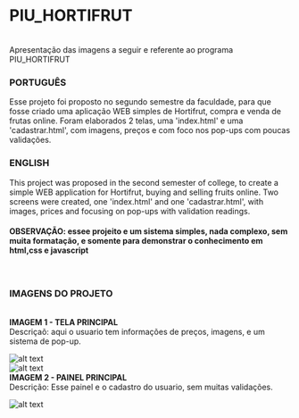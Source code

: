 # PIU_HORTIFRUT
<br>
Apresentação das imagens a seguir e referente ao programa PIU_HORTIFRUT
<br>
<h3>PORTUGUÊS</h3>
Esse projeto foi proposto no segundo semestre da faculdade, para que fosse criado uma aplicação WEB simples de Hortifrut, compra e venda de frutas online.
Foram elaborados 2 telas, uma 'index.html' e uma 'cadastrar.html', com imagens, preços e com foco nos pop-ups com poucas validações.
<br>
<h3>ENGLISH</h3>
This project was proposed in the second semester of college, to create a simple WEB application for Hortifrut, buying and selling fruits online.
Two screens were created, one 'index.html' and one 'cadastrar.html', with images, prices and focusing on pop-ups with validation readings.
<br>
<h4>OBSERVAÇÃO: essee projeito e um sistema simples, nada complexo, sem muita formatação, e somente para demonstrar o conhecimento em html,css e javascript</h4>
<br>
<h3>IMAGENS DO PROJETO</h3>
<br>
<b>IMAGEM 1 - TELA PRINCIPAL</b><br>
Descriçaõ: aqui o usuario tem informações de preços, imagens, e um sistema de pop-up.<br>

![alt text](https://github.com/LeonardoMachado30/PIU_HORTIFRUT/blob/master/IMG/1.png)
<br>
![alt text](https://github.com/LeonardoMachado30/PIU_HORTIFRUT/blob/master/IMG/2.png)
<br>
<b>IMAGEM 2 - PAINEL PRINCIPAL</b><br>
Descrição: Esse painel e o cadastro do usuario, sem muitas validações.<br>

![alt text](https://github.com/LeonardoMachado30/PIU_HORTIFRUT/blob/master/IMG/3.png)
